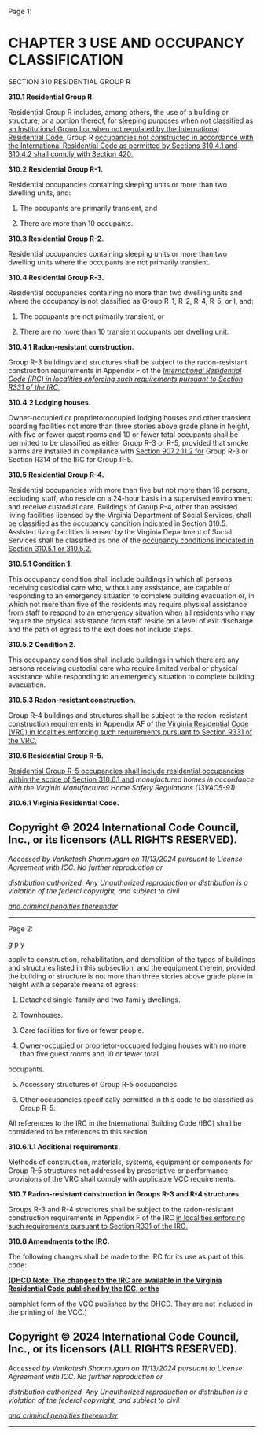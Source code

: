 Page 1:

# CHAPTER 3 USE AND OCCUPANCY CLASSIFICATION

 SECTION 310
 RESIDENTIAL GROUP R

**310.1 Residential Group R.**


Residential Group R includes, among others, the use of a building or structure, or a portion thereof, for sleeping purposes
[when not classified as an Institutional Group I or when not regulated by the International Residential Code.](http://codes.iccsafe.org/#VACC2021P1_Ch35_PromICC_RefStdIRC_21) Group R
[occupancies not constructed in accordance with the International Residential Code as permitted by Sections 310.4.1 and](http://codes.iccsafe.org/#VACC2021P1_Ch35_PromICC_RefStdIRC_21)
[310.4.2 shall comply with Section 420.](http://codes.iccsafe.org/#VACC2021P1_Ch03_Sec310.4.2)

**310.2** **Residential Group R-1.**

Residential occupancies containing sleeping units or more than two dwelling units, and:

1. The occupants are primarily transient, and

2. There are more than 10 occupants.

**310.3** **Residential Group R-2.**

Residential occupancies containing sleeping units or more than two dwelling units where the occupants are not primarily
transient.

**310.4 Residential Group R-3.**

Residential occupancies containing no more than two dwelling units and where the occupancy is not classified as Group
R-1, R-2, R-4, R-5, or I, and:

1. The occupants are not primarily transient, or

2. There are no more than 10 transient occupants per dwelling unit.

**310.4.1 Radon-resistant construction.**

Group R-3 buildings and structures shall be subject to the radon-resistant construction requirements in Appendix F of the
_[International Residential Code (IRC) in localities enforcing such requirements pursuant to Section R331 of the IRC.](http://codes.iccsafe.org/#VACC2021P1_Ch35_PromICC_RefStdIRC_21)_

**310.4.2 Lodging houses.**

Owner-occupied or proprietoroccupied lodging houses and other transient boarding facilities not more than three stories
above grade plane in height, with five or fewer guest rooms and 10 or fewer total occupants shall be permitted to be
classified as either Group R-3 or R-5, provided that smoke alarms are installed in compliance with [Section 907.2.11.2 for](http://codes.iccsafe.org/#VACC2021P1_Ch09_Sec907.2.11.2)
Group R-3 or Section R314 of the IRC for Group R-5.


**310.5** **Residential Group R-4.**


Residential occupancies with more than five but not more than 16 persons, excluding staff, who reside on a 24-hour basis
in a supervised environment and receive custodial care. Buildings of Group R-4, other than assisted living facilities
licensed by the Virginia Department of Social Services, shall be classified as the occupancy condition indicated in Section
310.5. Assisted living facilities licensed by the Virginia Department of Social Services shall be classified as one of the
[occupancy conditions indicated in Section 310.5.1 or 310.5.2.](http://codes.iccsafe.org/#VACC2021P1_Ch03_Sec310.5.1)


**310.5.1 Condition 1.**


This occupancy condition shall include buildings in which all persons receiving custodial care who, without any
assistance, are capable of responding to an emergency situation to complete building evacuation or, in which not more
than five of the residents may require physical assistance from staff to respond to an emergency situation when all
residents who may require the physical assistance from staff reside on a level of exit discharge and the path of egress to
the exit does not include steps.


**310.5.2 Condition 2.**


This occupancy condition shall include buildings in which there are any persons receiving custodial care who require
limited verbal or physical assistance while responding to an emergency situation to complete building evacuation.

**310.5.3 Radon-resistant construction.**

Group R-4 buildings and structures shall be subject to the radon-resistant construction requirements in Appendix AF of
[the Virginia Residential Code (VRC) in localities enforcing such requirements pursuant to Section R331 of the VRC.](http://codes.iccsafe.org/#VRC2015_Ch03_SecR331)

**310.6 Residential Group R-5.**

[Residential Group R-5 occupancies shall include residential occupancies within the scope of Section 310.6.1 and](http://codes.iccsafe.org/#VACC2021P1_Ch03_Sec310.6.1)
_manufactured homes in accordance with the Virginia Manufactured Home Safety Regulations (13VAC5-91)._

**310.6.1 Virginia Residential Code.**

## Copyright © 2024 International Code Council, Inc., or its licensors (ALL RIGHTS RESERVED).

_Accessed by Venkatesh Shanmugam on 11/13/2024 pursuant to License Agreement with ICC. No further reproduction or_

_distribution authorized. Any Unauthorized reproduction or distribution is a violation of the federal copyright, and subject to civil_

_[and criminal penalties thereunder](http://codes.iccsafe.org/content/VACC2021P1/chapter-3-use-and-occupancy-classification#VACC2021P1_Ch03_Sec310)_


-----



Page 2:

_g_ p y


apply to construction, rehabilitation, and demolition of the types of buildings and structures listed in this subsection, and
the equipment therein, provided the building or structure is not more than three stories above grade plane in height with
a separate means of egress:

1. Detached single-family and two-family dwellings.

2. Townhouses.

3. Care facilities for five or fewer people.

4. Owner-occupied or proprietor-occupied lodging houses with no more than five guest rooms and 10 or fewer total

occupants.

5. Accessory structures of Group R-5 occupancies.

6. Other occupancies specifically permitted in this code to be classified as Group R-5.

All references to the IRC in the International Building Code (IBC) shall be considered to be references to this section.

**310.6.1.1 Additional requirements.**

Methods of construction, materials, systems, equipment or components for Group R-5 structures not addressed by
prescriptive or performance provisions of the VRC shall comply with applicable VCC requirements.

**310.7 Radon-resistant construction in Groups R-3 and R-4 structures.**

Groups R-3 and R-4 structures shall be subject to the radon-resistant construction requirements in Appendix F of the IRC
[in localities enforcing such requirements pursuant to Section R331 of the IRC.](http://codes.iccsafe.org/#IRC2018_Ch03_SecR331)

**310.8 Amendments to the IRC.**

The following changes shall be made to the IRC for its use as part of this code:

**[(DHCD Note: The changes to the IRC are available in the Virginia Residential Code published by the ICC, or the](http://codes.iccsafe.org/#VACC2021P1_Ch35_PromICC_RefStdIRC_21)**


pamphlet form of the VCC published by the DHCD. They are not included in the printing of the VCC.)


## Copyright © 2024 International Code Council, Inc., or its licensors (ALL RIGHTS RESERVED).

_Accessed by Venkatesh Shanmugam on 11/13/2024 pursuant to License Agreement with ICC. No further reproduction or_

_distribution authorized. Any Unauthorized reproduction or distribution is a violation of the federal copyright, and subject to civil_

_[and criminal penalties thereunder](http://codes.iccsafe.org/content/VACC2021P1/chapter-3-use-and-occupancy-classification#VACC2021P1_Ch03_Sec310)_


-----



